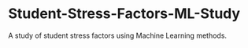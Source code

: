 # Student-Stress-Factors-ML-Study
A study of student stress factors using Machine Learning methods.
